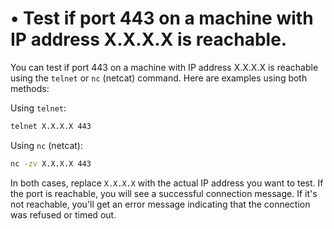 # • Test if port 443 on a machine with IP address X.X.X.X is reachable.

You can test if port 443 on a machine with IP address X.X.X.X is reachable using the `telnet` or `nc` (netcat) command. Here are examples using both methods:

Using `telnet`:

```bash
telnet X.X.X.X 443

```

Using `nc` (netcat):

```bash
nc -zv X.X.X.X 443

```

In both cases, replace `X.X.X.X` with the actual IP address you want to test. If the port is reachable, you will see a successful connection message. If it's not reachable, you'll get an error message indicating that the connection was refused or timed out.